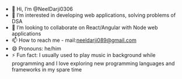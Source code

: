 - 👋 Hi, I’m @NeelDarji0306
- 👀 I’m interested in developing web applications, solving problems of DSA
- 💞️ I’m looking to collaborate on React/Angular with Node web applications
- 📫 How to reach me - mail:neeldarji089@gmail.com
- 😄 Pronouns: he/him
- ⚡ Fun fact: I usually used to play music in background while programming and I love exploring new programming languages and frameworks in my spare time

<!---
NeelDarji0306/NeelDarji0306 is a ✨ special ✨ repository because its `README.md` (this file) appears on your GitHub profile.
You can click the Preview link to take a look at your changes.
--->
